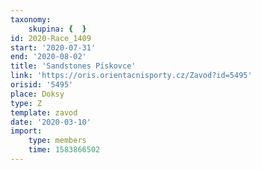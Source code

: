 ```yaml
---
taxonomy:
    skupina: {  }
id: 2020-Race_1409
start: '2020-07-31'
end: '2020-08-02'
title: 'Sandstones Pískovce'
link: 'https://oris.orientacnisporty.cz/Zavod?id=5495'
orisid: '5495'
place: Doksy
type: Z
template: zavod
date: '2020-03-10'
import:
    type: members
    time: 1583866502
---
```

